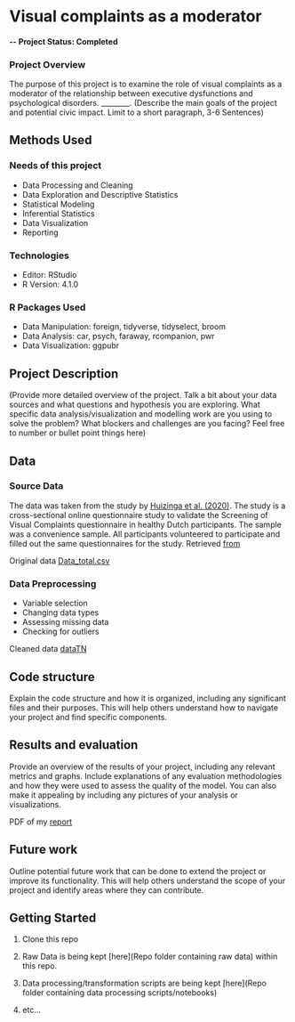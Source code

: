 # Visual complaints as a moderator 

#### -- Project Status: Completed

### Project Overview
The purpose of this project is to examine the role of visual complaints as a moderator of the relationship between executive dysfunctions and psychological disorders.
 ________. (Describe the main goals of the project and potential civic impact. Limit to a short paragraph, 3-6 Sentences)


## Methods Used

### Needs of this project
- Data Processing and Cleaning
- Data Exploration and Descriptive Statistics
- Statistical Modeling
- Inferential Statistics
- Data Visualization
- Reporting

### Technologies
- Editor: RStudio
- R Version: 4.1.0

### R Packages Used
- Data Manipulation: foreign, tidyverse, tidyselect, broom
- Data Analysis: car, psych, faraway, rcompanion, pwr
- Data Visualization: ggpubr

## Project Description
(Provide more detailed overview of the project.  Talk a bit about your data sources and what questions and hypothesis you are exploring. What specific data analysis/visualization and modelling work are you using to solve the problem? What blockers and challenges are you facing?  Feel free to number or bullet point things here)

## Data
### Source Data
The data was taken from the study by [Huizinga et al. (2020)](https://pubmed.ncbi.nlm.nih.gov/32348342/). The study is a cross-sectional online questionnaire study to validate the Screening of Visual Complaints questionnaire in healthy Dutch participants. The sample was a convenience sample. All participants volunteered to participate and filled out the same questionnaires for the study. Retrieved [from](https://dataverse.nl/dataset.xhtml?persistentId=doi:10.34894/CMJXAK)

Original data [Data_total.csv](https://github.com/TheoN21/visual_complaints_moderation/blob/main/data/Data_total.csv)

### Data Preprocessing
- Variable selection
- Changing data types
- Assessing missing data
- Checking for outliers
  
Cleaned data [dataTN](https://github.com/TheoN21/visual_complaints_moderation/blob/main/data/dataTN.Rdata)

## Code structure
Explain the code structure and how it is organized, including any significant files and their purposes. This will help others understand how to navigate your project and find specific components.

## Results and evaluation

Provide an overview of the results of your project, including any relevant metrics and graphs. Include explanations of any evaluation methodologies and how they were used to assess the quality of the model. You can also make it appealing by including any pictures of your analysis or visualizations.

PDF of my [report]()

## Future work

Outline potential future work that can be done to extend the project or improve its functionality. This will help others understand the scope of your project and identify areas where they can contribute.


## Getting Started

1. Clone this repo 
2. Raw Data is being kept [here](Repo folder containing raw data) within this repo.

   
    
3. Data processing/transformation scripts are being kept [here](Repo folder containing data processing scripts/notebooks)
4. etc...






